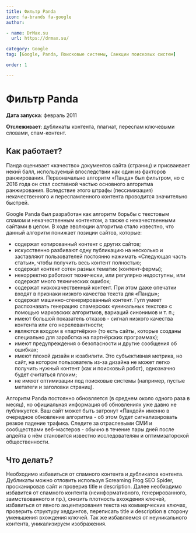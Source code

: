 ```yaml
---
title: Фильтр Panda
icon: fa-brands fa-google
author:

- name: DrMax.su
  url: https://drmax.su/

category: Google
tag: [Google, Panda, Поисковые системы, Санкции поисковых систем]

order: 1

---
```


# Фильтр Panda

**Дата запуска**: февраль 2011

**Отслеживает**: дубликаты контента, плагиат, переспам ключевыми словами, спам-контент.

## Как работает?

Панда оценивает «качество» документов сайта (страниц) и присваивает некий балл, используемый впоследствии как один из факторов ранжирования. Первоначально алгоритм «Панда» был фильтром, но с 2016 года он стал составной частью основного алгоритма ранжирования. Вследствие этого штрафы (пессимизация) некачественного и переспамленного контента проводится значительно быстрей.

Google Panda был разработан как алгоритм борьбы с текстовым спамом и некачественным контентом, а также с некачественными сайтами в целом. В ходе эволюции алгоритма стало известно, что данный алгоритм понижает позиции сайтов, которые:

* содержат копированный контент с других сайтов;
* искусственно разбивают одну публикацию на несколько и заставляют пользователей постоянно нажимать «Следующая часть статьи», чтобы получить весь контент полностью;
* содержат контент сотен разных тематик (контент-фермы);
* некорректно работают технически, или регулярно недоступны, или содержат много технических ошибок;
* содержат низкокачественный контент. При этом даже опечатки входят в признаки низкого качества текста для «Панды»;
* содержат машинно-сгенерированный контент. Гугл умеет распознавать генерацию спамерских «уникальных текстов» с помощью марковских алгоритмов, вариаций синонимов и т. п.;
* имеют большой показатель отказов - сигнал низкого качества контента или его нерелевантности;
* являются входом в «партнёрки» (то есть сайты, которые созданы специально для заработка на партнёрских программах);
* имеют предупреждения о безопасности и другие сообщения об ошибках;
* имеют плохой дизайн и юзабилити. Это субъективная метрика, но сайт, на котором пользователь из-за дизайна не может легко получить нужный контент (как и поисковый робот), однозначно будет считаться плохим;
* не имеют оптимизации под поисковые системы (например, пустые метатеги и заголовки страниц).

Алгоритм Panda постоянно обновляется (в среднем около одного раза в месяц), но официальная информация об обновлениях уже давно не публикуется. Ваш сайт может быть затронут «Пандой» именно в очередное обновление алгоритма - об этом будет сигнализировать резкое падение трафика. Следите за отраслевыми СМИ и сообществами веб-мастеров - обычно в течение пары дней после апдейта о нём становится известно исследователям и оптимизаторской общественности.

## Что делать?

Необходимо избавиться от спамного контента и дубликатов контента. Дубликаты можно отловить используя Screaming Frog SEO Spider, просканировав сайт и проверив title и description. Далее необходимо избавится от спамного контента (неинформативного, генерированного, заимствованного и пр.), снизить плотность вхождения ключей, избавиться от явного акцентирования текста на коммерческих ключах, проверить структуру хеддингов, переписать title и description в сторону уменьшения вхождения ключей. Так же избавляемся от неуникального контента, уникализируем изображения.
